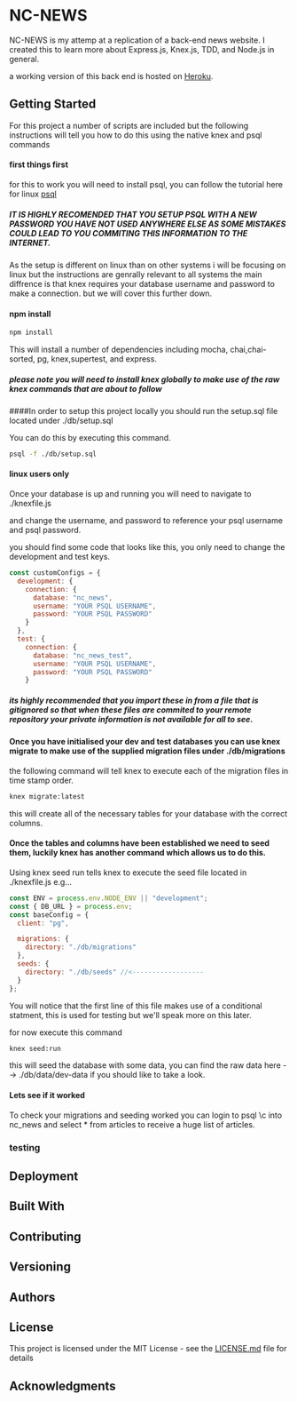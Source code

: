 # NC-NEWS

NC-NEWS is my attemp at a replication of a back-end news website.
I created this to learn more about Express.js, Knex.js, TDD, and Node.js in general.

a working version of this back end is hosted on [Heroku](https://pure-falls-39051.herokuapp.com/api).

## Getting Started

For this project a number of scripts are included but the following instructions will tell you how to do this using the native knex and psql commands

#### first things first

for this to work you will need to install psql, you can follow the tutorial here for linux [psql](https://www.digitalocean.com/community/tutorials/how-to-install-and-use-postgresql-on-ubuntu-16-04)

##### IT IS HIGHLY RECOMENDED THAT YOU SETUP PSQL WITH A NEW PASSWORD YOU HAVE NOT USED ANYWHERE ELSE AS SOME MISTAKES COULD LEAD TO YOU COMMITING THIS INFORMATION TO THE INTERNET.

As the setup is different on linux than on other systems i will be focusing on linux but the instructions are genrally relevant to all systems
the main diffrence is that knex requires your database username and password to make a connection.
but we will cover this further down.

#### npm install

```bash
npm install
```

This will install a number of dependencies including mocha, chai,chai-sorted, pg, knex,supertest, and express.

##### please note you will need to install knex globally to make use of the raw knex commands that are about to follow

####In order to setup this project locally you should run the setup.sql file located under ./db/setup.sql

You can do this by executing this command.

```bash
psql -f ./db/setup.sql
```

#### linux users only

Once your database is up and running you will need to navigate to ./knexfile.js

and change the username, and password to reference your psql username and psql password.

you should find some code that looks like this, you only need to change the development and test keys.

```js
const customConfigs = {
  development: {
    connection: {
      database: "nc_news",
      username: "YOUR PSQL USERNAME",
      password: "YOUR PSQL PASSWORD"
    }
  },
  test: {
    connection: {
      database: "nc_news_test",
      username: "YOUR PSQL USERNAME",
      password: "YOUR PSQL PASSWORD"
    }
```

##### its highly recommended that you import these in from a file that is gitignored so that when these files are commited to your remote repository your private information is not available for all to see.

#### Once you have initialised your dev and test databases you can use knex migrate to make use of the supplied migration files under ./db/migrations

the following command will tell knex to execute each of the migration files in time stamp order.

```bash
knex migrate:latest
```

this will create all of the necessary tables for your database with the correct columns.

#### Once the tables and columns have been established we need to seed them, luckily knex has another command which allows us to do this.

Using knex seed run tells knex to execute the seed file located in ./knexfile.js
e.g...

```js
const ENV = process.env.NODE_ENV || "development";
const { DB_URL } = process.env;
const baseConfig = {
  client: "pg",

  migrations: {
    directory: "./db/migrations"
  },
  seeds: {
    directory: "./db/seeds" //<------------------
  }
};
```

You will notice that the first line of this file makes use of a conditional statment, this is used for testing but we'll speak more on this later.

for now execute this command

```bash
knex seed:run
```

this will seed the database with some data, you can find the raw data here --> ./db/data/dev-data if you should like to take a look.

#### Lets see if it worked

To check your migrations and seeding worked you can login to psql \c into nc_news and select \* from articles
to receive a huge list of articles.

### testing

## Deployment

## Built With

## Contributing

## Versioning

## Authors

## License

This project is licensed under the MIT License - see the [LICENSE.md](LICENSE.md) file for details

## Acknowledgments
